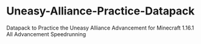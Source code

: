 # Uneasy-Alliance-Practice-Datapack
Datapack to Practice the Uneasy Alliance Advancement for Minecraft 1.16.1 All Advancement Speedrunning
